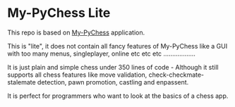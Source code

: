 # My-PyChess Lite

This repo is based on [My-PyChess](http://github.com/ankith26/My-PyChess) application.

This is "lite", it does not contain all fancy features of My-PyChess like a GUI with too many menus, singleplayer, online etc etc etc ..................

It is just plain and simple chess under 350 lines of code - Although it still supports all chess features like move validation, check-checkmate-stalemate detection, pawn promotion, castling and enpassent.

It is perfect for programmers who want to look at the basics of a chess app.